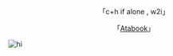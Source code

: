 <div align="center">

「c+h if alone , w2i」

「[Atabook](https://blueboy.atabook.org/)」

</div>

![hi](https://cdn.discordapp.com/attachments/1295347065811107883/1385297143920726100/48564a0b9514363bab4b53a49fc9d7cc.jpg?ex=68558e00&is=68543c80&hm=de5cb8a276d800b9a29e100c8c45bb0c3e841bcd458abe4cfde37ffc7f2a03cd&)
